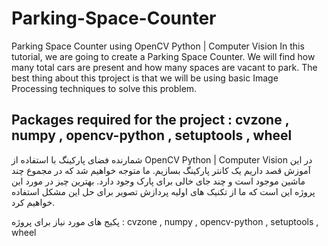 ﻿# Parking-Space-Counter
Parking Space Counter using OpenCV Python | Computer Vision
In this tutorial, we are going to create a Parking Space Counter. 
We will find how many total cars are present and how many spaces are vacant to park.
The best thing about this tproject  is that we will be using basic Image Processing techniques to solve this problem.

Packages required for the project :
cvzone , numpy , opencv-python , setuptools , wheel
------------------------------------------------------------------------------------------------------------------------
شمارنده فضای پارکینگ با استفاده از OpenCV Python | Computer Vision 
در این آموزش قصد داریم یک کانتر پارکینگ بسازیم.
ما متوجه خواهیم شد که در مجموع چند ماشین موجود است و چند جای خالی برای پارک وجود دارد.
بهترین چیز در مورد این پروژه این است که ما از تکنیک های اولیه پردازش تصویر برای حل این مشکل استفاده خواهیم کرد.

پکیج های مورد نیاز برای پروژه :
                                                                                                                                                                                                                              cvzone , numpy , opencv-python , setuptools , wheel


